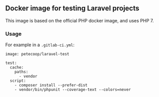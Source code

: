 ## Docker image for testing Laravel projects

This image is based on the official PHP docker image, and uses PHP 7.

### Usage

For example in a `.gitlab-ci.yml`:

```
image: petecoop/laravel-test

test:
  cache:
    paths:
      - vendor
  script:
    - composer install --prefer-dist
    - vendor/bin/phpunit --coverage-text --colors=never
```